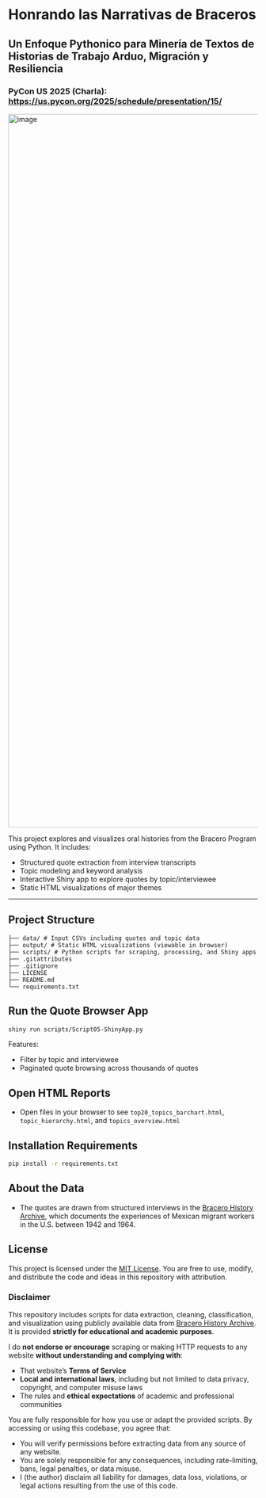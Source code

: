 # Honrando las Narrativas de Braceros
## Un Enfoque Pythonico para Minería de Textos de Historias de Trabajo Arduo, Migración y Resiliencia
### PyCon US 2025 (Charla): https://us.pycon.org/2025/schedule/presentation/15/

<img width="1440" alt="image" src="https://github.com/user-attachments/assets/fe75fbfb-1f64-4302-8f49-fbfd76c35c39" />

This project explores and visualizes oral histories from the Bracero Program using Python. It includes:

- Structured quote extraction from interview transcripts
- Topic modeling and keyword analysis
- Interactive Shiny app to explore quotes by topic/interviewee
- Static HTML visualizations of major themes

---

## Project Structure 
``` braceros-pycon2025/ 
├── data/ # Input CSVs including quotes and topic data
├── output/ # Static HTML visualizations (viewable in browser)
├── scripts/ # Python scripts for scraping, processing, and Shiny apps
├── .gitattributes
├── .gitignore
├── LICENSE
├── README.md
└── requirements.txt
```

## Run the Quote Browser App

```bash
shiny run scripts/Script05-ShinyApp.py
```

Features:
- Filter by topic and interviewee
- Paginated quote browsing across thousands of quotes

## Open HTML Reports
- Open files in your browser to see `top20_topics_barchart.html`, `topic_hierarchy.html`, and `topics_overview.html`

## Installation Requirements
```bash
pip install -r requirements.txt
```

## About the Data
- The quotes are drawn from structured interviews in the [Bracero History Archive](https://braceroarchive.org), which documents the experiences of Mexican migrant workers in the U.S. between 1942 and 1964.

## License

This project is licensed under the [MIT License](https://opensource.org/licenses/MIT). You are free to use, modify, and distribute the code and ideas in this repository with attribution.

### Disclaimer

This repository includes scripts for data extraction, cleaning, classification, and visualization using publicly available data from [Bracero History Archive](https://braceroarchive.org). It is provided **strictly for educational and academic purposes**.

I do **not endorse or encourage** scraping or making HTTP requests to any website **without understanding and complying with**:

- That website’s **Terms of Service**
- **Local and international laws**, including but not limited to data privacy, copyright, and computer misuse laws
- The rules and **ethical expectations** of academic and professional communities

You are fully responsible for how you use or adapt the provided scripts. By accessing or using this codebase, you agree that:

- You will verify permissions before extracting data from any source of any website.
- You are solely responsible for any consequences, including rate-limiting, bans, legal penalties, or data misuse.
- I (the author) disclaim all liability for damages, data loss, violations, or legal actions resulting from the use of this code.
